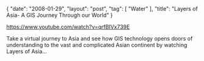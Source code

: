 {
   "date": "2008-01-29",
   "layout": "post",
   "tag": [
      "Water"
   ],
   "title": "Layers of Asia- A GIS Journey Through our World"
}

https://www.youtube.com/watch?v=qrfBIVx739E  

Take a virtual journey to Asia and see how GIS technology opens doors of understanding to the vast and complicated Asian continent by watching Layers of Asia...